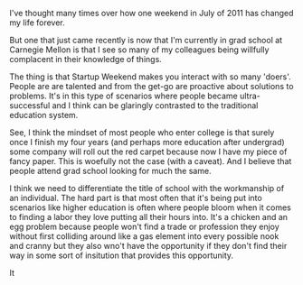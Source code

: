 I've thought many times over how one weekend in July of 2011 has changed my life forever. 

But one that just came recently is now that I'm currently in grad school at Carnegie Mellon is that I see so many of my colleagues being willfully complacent in their knowledge of things.

The thing is that Startup Weekend makes you interact with so many 'doers'. People are are talented and from the get-go are proactive about solutions to problems. It's in this type of scenarios where people became ultra-successful and I think can be glaringly contrasted to the traditional education system.

See, I think the mindset of most people who enter college is that surely once I finish my four years (and perhaps more education after undergrad) some company will roll out the red carpet because now I have my piece of fancy paper. This is woefully not the case (with a caveat). And I believe that people attend grad school looking for much the same. 

I think we need to differentiate the title of school with the workmanship of an individual. The hard part is that most often that it's being put into scenarios like higher education is often where people bloom when it comes to finding a labor they love putting all their hours into. It's a chicken and an egg problem because people won't find a trade or profession they enjoy without first colliding around like a gas element into every possible nook and cranny but they also wno't have the opportunity if they don't find their way in some sort of insitution that provides this opportunity. 

It